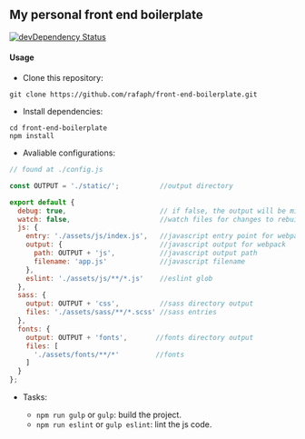 ## My personal front end boilerplate

[![devDependency Status](https://img.shields.io/david/dev/rafaph/front-end-boilerplate.svg)](https://david-dm.org/rafaph/front-end-boilerplate#info=devDependencies)

#### Usage

* Clone this repository:

```shell
git clone https://github.com/rafaph/front-end-boilerplate.git
```

* Install dependencies:

```shell
cd front-end-boilerplate
npm install
```

* Avaliable configurations:

```js
// found at ./config.js

const OUTPUT = './static/';          //output directory

export default {
  debug: true,                       // if false, the output will be minified
  watch: false,                      //watch files for changes to rebuild
  js: {
    entry: './assets/js/index.js',   //javascript entry point for webpack
    output: {                        //javascript output for webpack
      path: OUTPUT + 'js',           //javascript output path
      filename: 'app.js'             //javascript filename
    },
    eslint: './assets/js/**/*.js'    //eslint glob
  },
  sass: {
    output: OUTPUT + 'css',          //sass directory output
    files: './assets/sass/**/*.scss' //sass entries
  },
  fonts: {
    output: OUTPUT + 'fonts',       //fonts directory output
    files: [
      './assets/fonts/**/*'         //fonts
    ]
  }
};
```

* Tasks:

  * `npm run gulp` or `gulp`: build the project.
  * `npm run eslint` or `gulp eslint`: lint the js code.